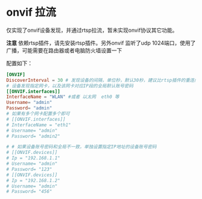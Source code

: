 # onvif 拉流

仅实现了onvif设备发现，并通过rtsp拉流，暂未实现onvif协议其它功能。

**注意** 依赖rtsp插件，请先安装rtsp插件。另外onvif 监听了udp 1024端口，使用了广播，可能需要在路由器或者电脑防火墙设置一下

配置如下：
```toml
[ONVIF]
DiscoverInterval = 30 # 发现设备的间隔，单位秒，默认30秒，建议比rtsp插件的重连间隔大点
# 设备发现指定网卡，以及该网卡对应IP段的全局默认账号密码
[[ONVIF.interfaces]]
InterfaceName = "WLAN" #或者 以太网  eth0 等
Username= "admin"
Password= "admin"
# 如果有多个网卡配置多个即可
# [[ONVIF.interfaces]]
# InterfaceName = "eth1"
# Username= "admin"
# Password= "admin2"

# # 如果设备账号密码和全局不一致，单独设置指定IP地址的设备账号密码
# [[ONVIF.devices]]
# Ip = "192.168.1.1"
# Username= "admin"
# Password= "123"
# [[ONVIF.devices]]
# Ip = "192.168.1.2"
# Username= "admin"
# Password= "456"
```
